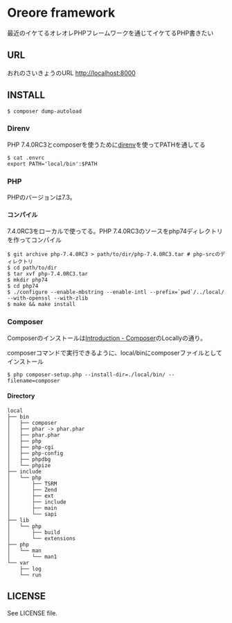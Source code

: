 # Oreore framework

最近のイケてるオレオレPHPフレームワークを通じてイケてるPHP書きたい

## URL

おれのさいきょうのURL [http://localhost:8000](https://warm-sands-96438.herokuapp.com)

## INSTALL

    $ composer dump-autoload

### Direnv

PHP 7.4.0RC3とcomposerを使うために[direnv](https://direnv.net/)を使ってPATHを通してる

    $ cat .envrc
    export PATH='local/bin':$PATH

### PHP

PHPのバージョンは7.3。

#### コンパイル

7.4.0RC3をローカルで使ってる。PHP 7.4.0RC3のソースをphp74ディレクトリを作ってコンパイル

    $ git archive php-7.4.0RC3 > path/to/dir/php-7.4.0RC3.tar # php-srcのディレクトリ
    $ cd path/to/dir
    $ tar xvf php-7.4.0RC3.tar
    $ mkdir php74
    $ cd php74
    $ ./configure --enable-mbstring --enable-intl --prefix=`pwd`/../local/ --with-openssl --with-zlib
    $ make && make install

### Composer

Composerのインストールは[Introduction - Composer](https://getcomposer.org/doc/00-intro.md#locally)のLocallyの通り。

composerコマンドで実行できるように、local/binにcomposerファイルとしてインストール

    $ php composer-setup.php --install-dir=./local/bin/ --filename=composer

#### Directory

    local
    ├── bin
    │   ├── composer
    │   ├── phar -> phar.phar
    │   ├── phar.phar
    │   ├── php
    │   ├── php-cgi
    │   ├── php-config
    │   ├── phpdbg
    │   └── phpize
    ├── include
    │   └── php
    │       ├── TSRM
    │       ├── Zend
    │       ├── ext
    │       ├── include
    │       ├── main
    │       └── sapi
    ├── lib
    │   └── php
    │       ├── build
    │       └── extensions
    ├── php
    │   └── man
    │       └── man1
    └── var
        ├── log
        └── run

## LICENSE

See LICENSE file.


